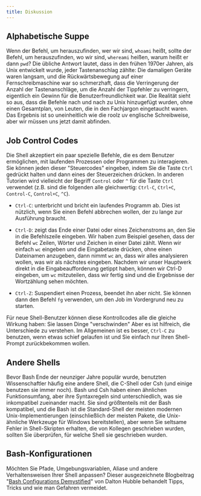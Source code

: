 ```yaml
---
title: Diskussion
---
```



## Alphabetische Suppe

Wenn der Befehl, um herauszufinden, wer wir sind, `whoami` heißt, sollte der Befehl, um
herauszufinden, wo wir sind, `whereami` heißen, warum heißt er dann `pwd`? Die übliche
Antwort lautet, dass in den frühen 1970er Jahren, als Unix entwickelt wurde, jeder
Tastenanschlag zählte: Die damaligen Geräte waren langsam, und die Rückwärtsbewegung auf
einer Fernschreibmaschine war so schmerzhaft, dass die Verringerung der Anzahl der
Tastenanschläge, um die Anzahl der Tippfehler zu verringern, eigentlich ein Gewinn für
die Benutzerfreundlichkeit war. Die Realität sieht so aus, dass die Befehle nach und
nach zu Unix hinzugefügt wurden, ohne einen Gesamtplan, von Leuten, die in den
Fachjargon eingetaucht waren. Das Ergebnis ist so uneinheitlich wie die roolz uv
englische Schreibweise, aber wir müssen uns jetzt damit abfinden.

## Job Control Codes

Die Shell akzeptiert ein paar spezielle Befehle, die es dem Benutzer ermöglichen, mit
laufenden Prozessen oder Programmen zu interagieren. Sie können jeden dieser
"Steuercodes" eingeben, indem Sie die Taste `Ctrl` gedrückt halten und dann eines der
Steuerzeichen drücken. In anderen Tutorien wird vielleicht der Begriff `Control` oder
`^` für die Taste `Ctrl` verwendet (z.B. sind die folgenden alle gleichwertig: `Ctrl-C`,
`Ctrl+C`, `Control-C`, `Control+C`, `^C`).

- `Ctrl-C`: unterbricht und bricht ein laufendes Programm ab. Dies ist nützlich, wenn
  Sie einen Befehl abbrechen wollen, der zu lange zur Ausführung braucht.

- `Ctrl-D`: zeigt das Ende einer Datei oder eines Zeichenstroms an, den Sie in die
  Befehlszeile eingeben. Wir haben zum Beispiel gesehen, dass der Befehl `wc` Zeilen,
  Wörter und Zeichen in einer Datei zählt. Wenn wir einfach `wc` eingeben und die
  Eingabetaste drücken, ohne einen Dateinamen anzugeben, dann nimmt `wc` an, dass wir
  alles analysieren wollen, was wir als nächstes eingeben. Nachdem wir unser Hauptwerk
  direkt in die Eingabeaufforderung getippt haben, können wir Ctrl-D eingeben, um `wc`
  mitzuteilen, dass wir fertig sind und die Ergebnisse der Wortzählung sehen möchten.

- `Ctrl-Z`: Suspendiert einen Prozess, beendet ihn aber nicht. Sie können dann den
  Befehl `fg` verwenden, um den Job im Vordergrund neu zu starten.

Für neue Shell-Benutzer können diese Kontrollcodes alle die gleiche Wirkung haben: Sie
lassen Dinge "verschwinden" Aber es ist hilfreich, die Unterschiede zu verstehen. Im
Allgemeinen ist es besser, `Ctrl-C` zu benutzen, wenn etwas schief gelaufen ist und Sie
einfach nur Ihren Shell-Prompt zurückbekommen wollen.

## Andere Shells

Bevor Bash Ende der neunziger Jahre populär wurde, benutzten Wissenschaftler häufig eine
andere Shell, die C-Shell oder Csh (und einige benutzen sie immer noch). Bash und Csh
haben einen ähnlichen Funktionsumfang, aber ihre Syntaxregeln sind unterschiedlich, was
sie inkompatibel zueinander macht. Sie sind größtenteils mit der Bash kompatibel, und
die Bash ist die Standard-Shell der meisten modernen Unix-Implementierungen
(einschließlich der meisten Pakete, die Unix-ähnliche Werkzeuge für Windows
bereitstellen), aber wenn Sie seltsame Fehler in Shell-Skripten erhalten, die von
Kollegen geschrieben wurden, sollten Sie überprüfen, für welche Shell sie geschrieben
wurden.

## Bash-Konfigurationen

Möchten Sie Pfade, Umgebungsvariablen, Aliase und andere Verhaltensweisen Ihrer Shell
anpassen? Dieser ausgezeichnete Blogbeitrag "[Bash Configurations
Demystified][bash-demystified]" von Dalton Hubble behandelt Tipps, Tricks und wie man
Gefahren vermeidet.

[bash-demystified]:
https://blog.dghubble.io/posts/.bashprofile-.profile-and-.bashrc-conventions/





